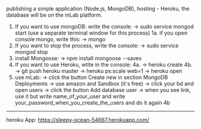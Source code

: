 publishing a simple application (Node.js, MongoDB), hosting - Heroku, the database will be on the mLab platform.

1. If you want to use mongoDB:
write the console:
-> sudo service mongod start
(use a separate terminal window for this process)
1a. if you open console mongo, write this:
-> mongo
2. If you want to stop the process, write the console:
-> sudo service mongod stop
3. install Mongoose:
-> npm install mongoose --saves
4. If you want to use Heroku, wtite in the console:
4a. -> heroku create
4b. -> git push heroku master
-> heroku ps:scale web=1
-> heroku open
5. use mLab:
-> click the button Create new in section MongoDB Deployments
-> use amazon and Sandbox (it's free)
-> click your bd and open users
-> click the button Add database user
-> when you see link, use it but <dbuser> write name_of_your_user and <dbpassword> write your_password_when_you_create_the_users
and do it again 4b
--------------------------------------------------------------------------------
heroku App: https://sleepy-ocean-54667.herokuapp.com/
